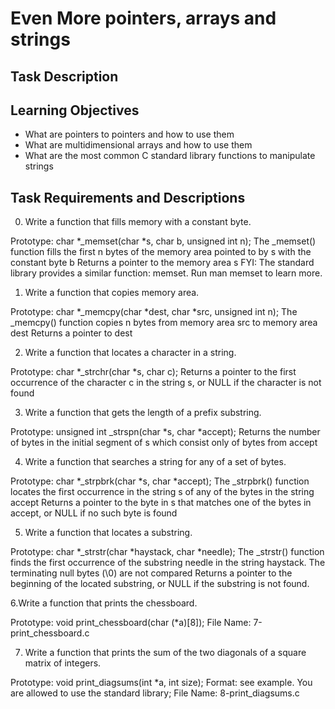 # Even More pointers, arrays and strings

## Task Description

## Learning Objectives
- What are pointers to pointers and how to use them
- What are multidimensional arrays and how to use them
- What are the most common C standard library functions to manipulate strings

## Task Requirements and Descriptions

0. Write a function that fills memory with a constant byte.

Prototype: char *_memset(char *s, char b, unsigned int n);
The _memset() function fills the first n bytes of the memory area pointed to by s with the constant byte b
Returns a pointer to the memory area s
FYI: The standard library provides a similar function: memset. Run man memset to learn more.

1. Write a function that copies memory area.

Prototype: char *_memcpy(char *dest, char *src, unsigned int n);
The _memcpy() function copies n bytes from memory area src to memory area dest
Returns a pointer to dest

2. Write a function that locates a character in a string.

Prototype: char *_strchr(char *s, char c);
Returns a pointer to the first occurrence of the character c in the string s, or NULL if the character is not found

3. Write a function that gets the length of a prefix substring.

Prototype: unsigned int _strspn(char *s, char *accept);
Returns the number of bytes in the initial segment of s which consist only of bytes from accept

4. Write a function that searches a string for any of a set of bytes.

Prototype: char *_strpbrk(char *s, char *accept);
The _strpbrk() function locates the first occurrence in the string s of any of the bytes in the string accept
Returns a pointer to the byte in s that matches one of the bytes in accept, or NULL if no such byte is found

5. Write a function that locates a substring.

Prototype: char *_strstr(char *haystack, char *needle);
The _strstr() function finds the first occurrence of the substring needle in the string haystack. The terminating null bytes (\0) are not compared
Returns a pointer to the beginning of the located substring, or NULL if the substring is not found.

6.Write a function that prints the chessboard.

Prototype: void print_chessboard(char (*a)[8]); File Name: 7-print_chessboard.c

7. Write a function that prints the sum of the two diagonals of a square matrix of integers.

Prototype: void print_diagsums(int *a, int size);
Format: see example. You are allowed to use the standard library; File Name: 8-print_diagsums.c
